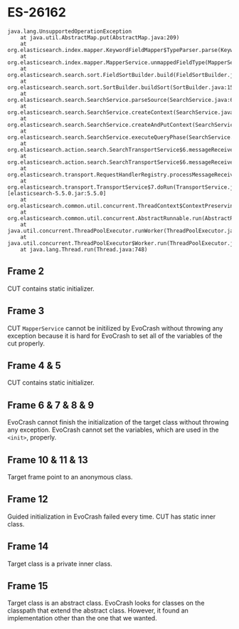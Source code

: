 # ES-26162

```
java.lang.UnsupportedOperationException
	at java.util.AbstractMap.put(AbstractMap.java:209)
	at org.elasticsearch.index.mapper.KeywordFieldMapper$TypeParser.parse(KeywordFieldMapper.java:152)
	at org.elasticsearch.index.mapper.MapperService.unmappedFieldType(MapperService.java:727)
	at org.elasticsearch.search.sort.FieldSortBuilder.build(FieldSortBuilder.java:260)
	at org.elasticsearch.search.sort.SortBuilder.buildSort(SortBuilder.java:156)
	at org.elasticsearch.search.SearchService.parseSource(SearchService.java:630)
	at org.elasticsearch.search.SearchService.createContext(SearchService.java:481)
	at org.elasticsearch.search.SearchService.createAndPutContext(SearchService.java:457)
	at org.elasticsearch.search.SearchService.executeQueryPhase(SearchService.java:253)
	at org.elasticsearch.action.search.SearchTransportService$6.messageReceived(SearchTransportService.java:330)
	at org.elasticsearch.action.search.SearchTransportService$6.messageReceived(SearchTransportService.java:327)
	at org.elasticsearch.transport.RequestHandlerRegistry.processMessageReceived(RequestHandlerRegistry.java:69)
	at org.elasticsearch.transport.TransportService$7.doRun(TransportService.java:644) [elasticsearch-5.5.0.jar:5.5.0]
	at org.elasticsearch.common.util.concurrent.ThreadContext$ContextPreservingAbstractRunnable.doRun(ThreadContext.java:638)
	at org.elasticsearch.common.util.concurrent.AbstractRunnable.run(AbstractRunnable.java:37)
	at java.util.concurrent.ThreadPoolExecutor.runWorker(ThreadPoolExecutor.java:1149)
	at java.util.concurrent.ThreadPoolExecutor$Worker.run(ThreadPoolExecutor.java:624)
	at java.lang.Thread.run(Thread.java:748)
```

## Frame 2
CUT contains static initializer.

## Frame 3
CUT `MapperService` cannot be initilized by EvoCrash without throwing any exception because it is hard for EvoCrash to set all of the variables of the cut properly.

## Frame 4 & 5
CUT contains static initializer.

## Frame 6 & 7 & 8 & 9
EvoCrash cannot finish the initialization of the target class without throwing any exception. EvoCrash cannot set the variables, which are used in the `<init>`, properly.

## Frame 10 & 11 & 13
Target frame point to an anonymous class.

## Frame 12
Guided initialization in EvoCrash failed every time. CUT has static inner class.

## Frame 14
Target class is a private inner class.

## Frame 15
Target class is an abstract class. EvoCrash looks for classes on the classpath that extend the abstract class. However, it found an implementation other than the one that we wanted.
